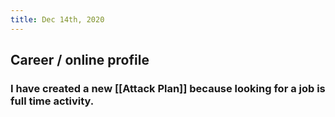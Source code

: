 ```yaml
---
title: Dec 14th, 2020
---
```


## Career / online profile
### I have created a new [[Attack Plan]] because looking for a job is full time activity.
###
